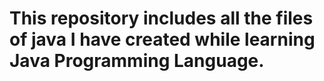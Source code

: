 # This repository includes all the files of java I have created while learning Java Programming Language.
